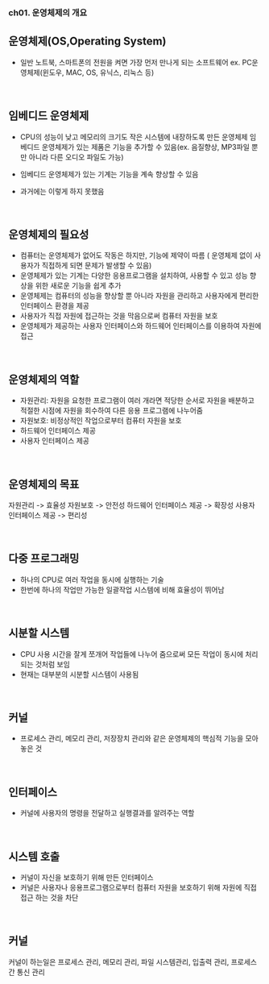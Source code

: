 ### ch01. 운영체제의 개요 

## 운영체제(OS,Operating System)
- 일반 노트북, 스마트폰의 전원을 켜면 가장 먼저 만나게 되는 소프트웨어 
   ex. PC운영체제(윈도우, MAC, OS, 유닉스, 리눅스 등)

<br>

## 임베디드 운영체제
- CPU의 성능이 낮고 메모리의 크기도 작은 시스템에 내장하도록 만든 운영체제
     임베디드 운영체제가 있는 제품은 기능을 추가할 수 있음(ex. 음질향상, MP3파일 뿐만 아니라 다른 오디오 파일도 가능)
- 임베디드 운영체제가 있는 기계는 기능을 계속 향상할 수 있음

- 과거에는 이렇게 하지 못했음 

<br>

## 운영체제의 필요성 
- 컴퓨터는 운영체제가 없어도 작동은 하지만, 기능에 제약이 따름 ( 운영체제 없이 사용자가 직접하게 되면 문제가 발생할 수 있음)
- 운영체제가 있는 기계는 다양한 응용프로그램을 설치하여, 사용할 수 있고 성능 향상을 위한 새로운 기능을 쉽게 추가
- 운영체제는 컴퓨터의 성능을 향상할 뿐 아니라 자원을 관리하고 사용자에게 편리한 인터페이스 환경을 제공
- 사용자가 직접 자원에 접근하는 것을 막음으로써 컴퓨터 자원을 보호 
- 운영체제가 제공하는 사용자 인터페이스와 하드웨어 인터페이스를 이용하여 자원에 접근

<br>

## 운영체제의 역할 
- 자원관리: 자원을 요청한 프로그램이 여러 개라면 적당한 순서로 자원을 배분하고 적절한 시점에 자원을 회수하여 다른 응용 프로그램에 나누어줌
- 자원보호: 비정상적인 작업으로부터 컴퓨터 자원을 보호
- 하드웨어 인터페이스 제공
- 사용자 인터페이스 제공 

<br>

## 운영체제의 목표 

자원관리 -> 효율성
자원보호 -> 안전성
하드웨어 인터페이스 제공 -> 확장성
사용자 인터페이스 제공 -> 편리성 


<br>


## 다중 프로그래밍
- 하나의 CPU로 여러 작업을 동시에 실행하는 기술
- 한번에 하나의 작업만 가능한 일괄작업 시스템에 비해 효율성이 뛰어남

<br>

## 시분할 시스템 
- CPU 사용 시간을 잘게 쪼개어 작업들에 나누어 줌으로써 모든 작업이 동시에 처리되는 것처럼 보임
- 현재는 대부분의 시분할 시스템이 사용됨 

<br>

## 커널
- 프로세스 관리, 메모리 관리, 저장장치 관리와 같은 운영체제의 핵심적 기능을 모아 놓은 것 


<br>

## 인터페이스
- 커널에 사용자의 명령을 전달하고 실행결과를 알려주는 역할 

<br>

## 시스템 호출
- 커널이 자신을 보호하기 위해 만든 인터페이스 
- 커널은 사용자나 응용프로그램으로부터 컴퓨터 자원을 보호하기 위해 자원에 직접 접근 하는 것을 차단 

<br>

## 커널 
커널이 하는일은 프로세스 관리, 메모리 관리, 파일 시스템관리, 입출력 관리, 프로세스 간 통신 관리

<br>
